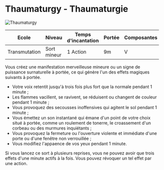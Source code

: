 # Thaumaturgy - Thaumaturgie
![Thaumaturgy](../.../_images/thaumaturgy.png)

|Ecole|Niveau|Temps d'incantation|Portée|Composantes|Durée|
|-|-|-|-|-|-|
|Transmutation|Sort mineur|1 Action|9m|V|1 minute|

Vous créez une manifestation merveilleuse mineure ou un signe de puissance surnaturelle à portée, ce qui génère l'un des effets magiques suivants à portée.

* Votre voix retentit jusqu'à trois fois plus fort que la normale pendant 1 minute ;
* Les flammes vacillent, se ravivent, se réduisent ou changent de couleur pendant 1 minute ;
* Vous provoquez des secousses inoffensives qui agitent le sol pendant 1 minute ;
* Vous émettez un son instantané qui émane d'un point de votre choix situé à portée, comme un roulement de tonerre, le croassement d'un corbeau ou des murmures inquiétants ;
* Vous provoquez la fermeture ou l'ouverture violente et immédiate d'une porte ou d'une fenêtre non verrouillée ;
* Vous modifiez l'appaence de vos yeux pendant 1 minute.

Si vous lancez ce sort à plusieurs reprises, vous ne pouvez avoir que trois effets d'une minute actifs à la fois. Vous pouvez révoquer un tel effet par une action.